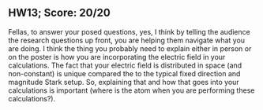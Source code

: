 ## HW13; Score: 20/20

Fellas, to answer your posed questions, yes, I think by telling the audience the research questions up front, you are helping them navigate what you are doing. I think the thing you probably need to explain either in person or on the poster is how you are incorporating the electric field in your calculations. The fact that your electric field is distributed in space (and non-constant) is unique compared the to the typical fixed direction and magnitude Stark setup. So, explaining that and how that goes into your calculations is important (where is the atom when you are performing these calculations?).
